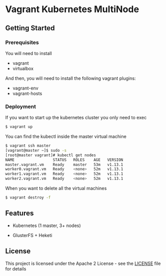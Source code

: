 # Vagrant Kubernetes MultiNode

## Getting Started

### Prerequisites

You will need to install

* vagrant
* virtualbox

And then, you will need to install the following vagrant plugins:

* vagrant-env
* vagrant-hosts

### Deployment

If you want to start up the kubernetes cluster you only need to exec

```bash
$ vagrant up
```

You can find the kubectl inside the master virtual machine

```bash
$ vagrant ssh master
[vagrant@master ~]$ sudo -s
[root@master vagrant]# kubectl get nodes
NAME                 STATUS   ROLES    AGE   VERSION
master.vagrant.vm    Ready    master   53m   v1.13.1
worker0.vagrant.vm   Ready    <none>   52m   v1.13.1
worker1.vagrant.vm   Ready    <none>   52m   v1.13.1
worker2.vagrant.vm   Ready    <none>   52m   v1.13.1
```

When you want to delete all the virtual machines

```bash
$ vagrant destroy -f
```

## Features

* Kubernetes (1 master, 3+ nodes)

* GlusterFS + Heketi

## License

This project is licensed under the Apache 2 License - see the [LICENSE](LICENSE) file for details


